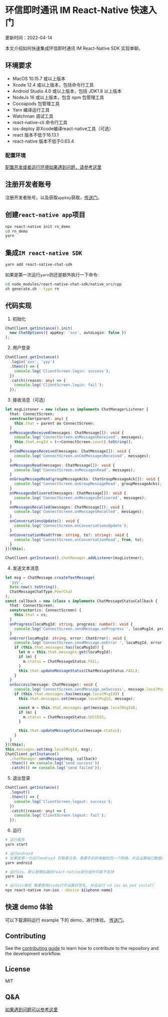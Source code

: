 # 环信即时通讯 IM React-Native 快速入门

更新时间：2022-04-14

本文介绍如何快速集成环信即时通讯 IM React-Native SDK 实现单聊。

## 环境要求

- MacOS 10.15.7 或以上版本
- Xcode 12.4 或以上版本，包括命令行工具
- Android Studio 4.0 或以上版本，包括 JDK1.8 以上版本
- NodeJs 16 或以上版本，包含 npm 包管理工具
- Cocoapods 包管理工具
- Yarn 编译运行工具
- Watchman 调试工具
- react-native-cli 命令行工具
- ios-deploy 非Xcode编译react-native工具（可选）
- react 版本不低于16.13.1
- react-native 版本不低于0.63.4

### 配置环境

[配置开发或者运行环境如果遇到问题，请参考这里](./docs/developer.md)

## 注册开发者账号

注册开发者账号，以及获取`appkey`获取，[传送门](https://console.easemob.com/user/login)。

## 创建`react-native app`项目

```sh
npx react-native init rn_demo
cd rn_demo
yarn
```

## 集成`IM react-native SDK`

```sh
yarn add react-native-chat-sdk
```
如果是第一次运行`yarn`则还是额外执行一下命令:   
```sh
cd node_modules/react-native-chat-sdk/native_src/cpp 
sh generate.sh --type rn
```

## 代码实现

1. 初始化

```typescript
ChatClient.getInstance().init(
  new ChatOptions({ appKey: 'xxx', autoLogin: false })
);
```

2. 用户登录

```typescript
ChatClient.getInstance()
  .login('xxx', 'yyy')
  .then(() => {
    console.log('ClientScreen.login: success');
  })
  .catch((reason: any) => {
    console.log('ClientScreen.login: fail');
  });
```

3. 接收消息（可选）

```typescript
let msgListener = new (class ss implements ChatManagerListener {
  that: ConnectScreen;
  constructor(parent: any) {
    this.that = parent as ConnectScreen;
  }
  onMessagesReceived(messages: ChatMessage[]): void {
    console.log('ConnectScreen.onMessagesReceived', messages);
    this.that.msgId = (++ConnectScreen.count).toString();
  }
  onCmdMessagesReceived(messages: ChatMessage[]): void {
    console.log('ConnectScreen.onCmdMessagesReceived', messages);
  }
  onMessagesRead(messages: ChatMessage[]): void {
    console.log('ConnectScreen.onMessagesRead', messages);
  }
  onGroupMessageRead(groupMessageAcks: ChatGroupMessageAck[]): void {
    console.log('ConnectScreen.onGroupMessageRead', groupMessageAcks);
  }
  onMessagesDelivered(messages: ChatMessage[]): void {
    console.log('ConnectScreen.onMessagesDelivered', messages);
  }
  onMessagesRecalled(messages: ChatMessage[]): void {
    console.log('ConnectScreen.onMessagesRecalled', messages);
  }
  onConversationsUpdate(): void {
    console.log('ConnectScreen.onConversationsUpdate');
  }
  onConversationRead(from: string, to?: string): void {
    console.log('ConnectScreen.onConversationRead', from, to);
  }
})(this);

ChatClient.getInstance().chatManager.addListener(msgListener);
```

4. 发送文本消息

```typescript
let msg = ChatMessage.createTextMessage(
  'yyy',
  Date.now().toString(),
  ChatMessageChatType.PeerChat
);
const callback = new (class s implements ChatMessageStatusCallback {
  that: ConnectScreen;
  constructor(cs: ConnectScreen) {
    this.that = cs;
  }
  onProgress(locaMsgId: string, progress: number): void {
    console.log('ConnectScreen.sendMessage.onProgress ', locaMsgId, progress);
  }
  onError(locaMsgId: string, error: ChatError): void {
    console.log('ConnectScreen.sendMessage.onError ', locaMsgId, error);
    if (this.that.messages.has(locaMsgId)) {
      let m = this.that.messages.get(locaMsgId);
      if (m) {
        m.status = ChatMessageStatus.FAIL;
      }
      this.that.updateMessageStatus(ChatMessageStatus.FAIL);
    }
  }
  onSuccess(message: ChatMessage): void {
    console.log('ConnectScreen.sendMessage.onSuccess', message.localMsgId);
    if (this.that.messages.has(message.localMsgId)) {
      this.that.messages.set(message.localMsgId, message);

      const m = this.that.messages.get(message.localMsgId);
      if (m) {
        m.status = ChatMessageStatus.SUCCESS;
      }

      this.that.updateMessageStatus(message.status);
    }
  }
})(this);
this.messages.set(msg.localMsgId, msg);
ChatClient.getInstance()
  .chatManager.sendMessage(msg, callback)
  .then(() => console.log('send success'))
  .catch(() => console.log('send failed'));
```

5. 退出登录

```typescript
ChatClient.getInstance()
  .logout()
  .then(() => {
    console.log('ClientScreen.logout: success');
  })
  .catch((reason: any) => {
    console.log('ClientScreen.logout: fail');
  });
```

6. 运行
```sh
# 运行服务
yarn start

# 运行android
# 如果是第一次运行android 则需要注意，需要手机和电脑在同一个网络，并且设置端口数据转发`adb reverse tcp:8081 tcp:8081`
yarn android

# 运行ios，默认是模拟器但react-native部分组件可能不支持
yarn ios

# 运行ios真机 需要使用xcode打开设置好签名, 并且运行`cd ios && pod install`
npx react-native run-ios --device ${iphone-name}
```

## 快速 demo 体验

可以下载源码运行 example 下的 demo，进行体验。 [传送门](https://github.com/easemob/react-native-chat-sdk)。

## Contributing

See the [contributing guide](../CONTRIBUTING.md) to learn how to contribute to the repository and the development workflow.

## License

MIT

## Q&A

[如果遇到问题可以参考这里](./docs/others.md)
